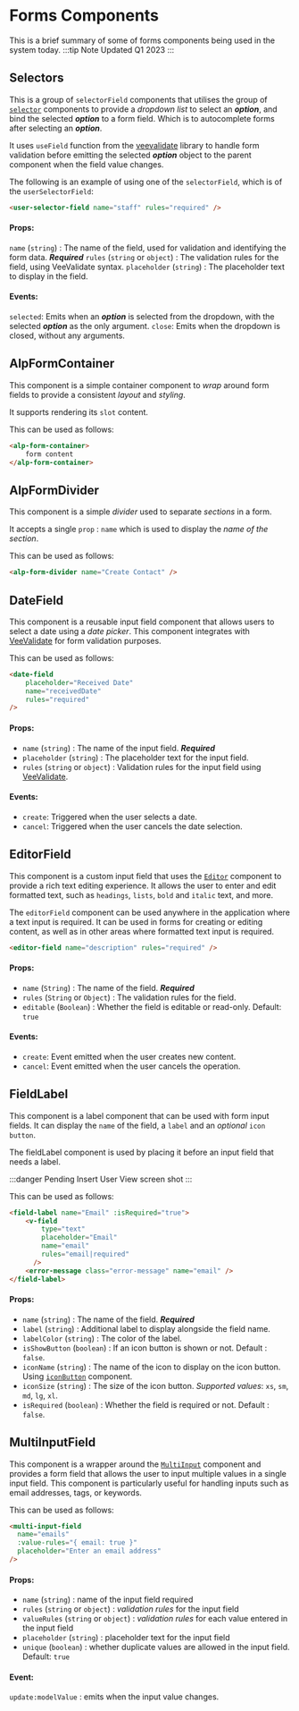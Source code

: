 # Forms Components

This is a brief summary of some of forms components being used in the system today.
:::tip Note
Updated Q1 2023
:::

## Selectors

This is a group of `selectorField` components that utilises the group of [`selector`](components-input.md#xxxxxselectors) components to provide a *dropdown list* to select an ***option***, and bind the selected ***option*** to a form field. Which is to autocomplete forms after selecting an ***option***.

It uses `useField` function from the [veevalidate](key-libraries.md#veevalidate) library to handle form validation before emitting the selected ***option*** object to the parent component when the field value changes.

The following is an example of using one of the `selectorField`, which is of the `userSelectorField`:

```html
<user-selector-field name="staff" rules="required" />
```

#### Props:

`name` (`string`) : The name of the field, used for validation and identifying the form data. ***Required***
`rules` (`string` or `object`) : The validation rules for the field, using VeeValidate syntax.
`placeholder` (`string`) : The placeholder text to display in the field.

#### Events:

`selected`: Emits when an ***option*** is selected from the dropdown, with the selected ***option*** as the only argument.
`close`: Emits when the dropdown is closed, without any arguments.


<!-- The main difference between userSelector and userSelectorField components is their purpose and usage context.

userSelector is an input component that provides a search interface to select a user from a list. It uses the SearchSelector component and allows users to search and select a user from a list of users fetched from a server. It emits the selected event when a user is selected, and it also emits the fetch event when the user types in the search box. The userSelector component is used as a standalone component to select a user.

On the other hand, userSelectorField is a form component that uses the UserSelector component to select a user and bind the selected user to a form field. It uses the useField hook from the vee-validate library to manage the form field's state and validation. When a user is selected, it emits the selected event and updates the form field's value using the handleChange function returned by the useField hook. The userSelectorField component is used as part of a form to bind the selected user to a form field and validate its value. -->

## AlpFormContainer

This component is a simple container component to *wrap* around form fields to provide a consistent *layout* and *styling*.

It supports rendering its `slot` content.

This can be used as follows:

```html
<alp-form-container>
    form content
</alp-form-container>
```

## AlpFormDivider

This component is a simple *divider* used to separate *sections* in a form. 

It accepts a single `prop` : `name` which is used to display the *name of the section*.

This can be used as follows:

```html
<alp-form-divider name="Create Contact" />
```

## DateField

This component is a reusable input field component that allows users to select a date using a *date picker*. This component integrates with [VeeValidate](key-libraries.md#veevalidate) for form validation purposes.

This can be used as follows:

```html
<date-field
    placeholder="Received Date"
    name="receivedDate"
    rules="required"
/>
```

#### Props:
- `name` (`string`) : The name of the input field. ***Required***
- `placeholder` (`string`) : The placeholder text for the input field.
- `rules` (`string` or `object`) : Validation rules for the input field using [VeeValidate](key-libraries.md#veevalidate).

#### Events:
- `create`: Triggered when the user selects a date.
- `cancel`: Triggered when the user cancels the date selection.

## EditorField
This component is a custom input field that uses the [`Editor`](components-input.md#editor) component to provide a rich text editing experience. It allows the user to enter and edit formatted text, such as `headings`, `lists`, `bold` and `italic` text, and more.

The `editorField` component can be used anywhere in the application where a text input is required. It can be used in forms for creating or editing content, as well as in other areas where formatted text input is required.

```html
<editor-field name="description" rules="required" />
```
#### Props:

- `name` (`String`) : The name of the field. ***Required***
- `rules` (`String` or `Object`) : The validation rules for the field.
- `editable` (`Boolean`) : Whether the field is editable or read-only. Default: `true`

#### Events:

- `create`: Event emitted when the user creates new content.
- `cancel`: Event emitted when the user cancels the operation.

## FieldLabel

This component is a label component that can be used with form input fields. It can display the `name` of the field, a `label` and an *optional* `icon button`. 

The fieldLabel component is used by placing it before an input field that needs a label. 

:::danger Pending
Insert User View screen shot
:::

This can be used as follows:

```html
<field-label name="Email" :isRequired="true">
    <v-field
        type="text"
        placeholder="Email"
        name="email"
        rules="email|required"
      />
    <error-message class="error-message" name="email" />
</field-label>
```

#### Props:

- `name` (`string`) : The name of the field. ***Required***
- `label` (`string`) : Additional label to display alongside the field name.
- `labelColor` (`string`) : The color of the label.
- `isShowButton` (`boolean`) : If an icon button is shown or not. Default : `false`.
- `iconName` (`string`) : The name of the icon to display on the icon button. Using [`iconButton`](components-common.md#iconbutton) component.
- `iconSize` (`string`) : The size of the icon button. *Supported values*: `xs`, `sm`, `md`, `lg`, `xl`.
- `isRequired` (`boolean`) : Whether the field is required or not. Default : `false`.

## MultiInputField

This component is a wrapper around the [`MultiInput`](components-input.md#multiinput) component and provides a form field that allows the user to input multiple values in a single input field. This component is particularly useful for handling inputs such as email addresses, tags, or keywords.

This can be used as follows:

```html
<multi-input-field
  name="emails"
  :value-rules="{ email: true }"
  placeholder="Enter an email address"
/>
```

#### Props:

- `name` (`string`) : name of the input field required
- `rules` (`string` or `object`) : *validation rules* for the input field
- `valueRules` (`string` or `object`) : *validation rules* for each value entered in the input field
- `placeholder` (`string`) : placeholder text for the input field
- `unique` (`boolean`) : whether duplicate values are allowed in the input field. Default: `true`

#### Event:
`update:modelValue` : emits when the input value changes.
